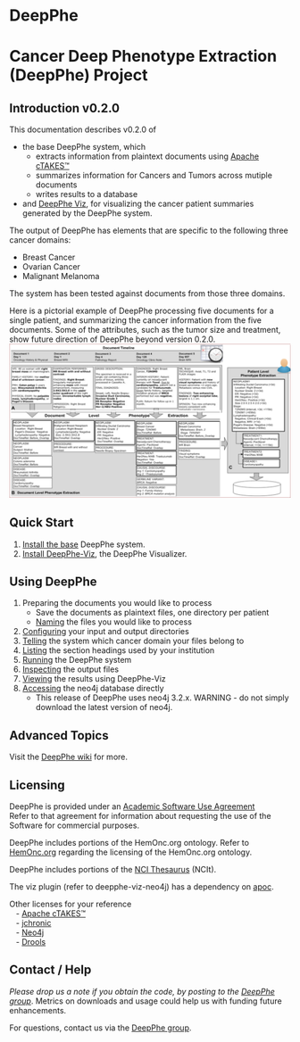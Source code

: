 DeepPhe
=======

# Cancer Deep Phenotype Extraction (DeepPhe) Project
## Introduction v0.2.0

This documentation describes v0.2.0 of
* the base DeepPhe system, which  
    - extracts information from plaintext documents using [Apache cTAKES&#8482;](ctakes.apache.org)   
    - summarizes information for Cancers and Tumors across mutiple documents  
    - writes results to a database   
* and [DeepPhe Viz](https://github.com/DeepPhe/DeepPhe-Viz), for visualizing the cancer patient summaries generated by the DeepPhe system.

The output of DeepPhe has elements that are specific to the following three cancer domains:
* Breast Cancer
* Ovarian Cancer
* Malignant Melanoma

The system has been tested against documents from those three domains.

Here is a pictorial example of DeepPhe processing five documents for a single patient, and summarizing the cancer information from the five documents. Some of the attributes, such as the tumor size and treatment, show future direction of DeepPhe beyond version 0.2.0.
![Summarizing Five Documents](images/wiki/DeepPhe.Summarization.png "Summarizing Five Documents")

## Quick Start
1. [Install the base](../../wiki/Quick-Start) DeepPhe system.
2. [Install DeepPhe-Viz](../../../DeepPhe-Viz/blob/master/README.md), the DeepPhe Visualizer.


## Using DeepPhe
1. Preparing the documents you would like to process
    - Save the documents as plaintext files, one directory per patient 
    - [Naming](../../wiki/Naming-Input-Files) the files you would like to process
2. [Configuring](../../wiki/Input-and-Output-Directories) your input and output directories
3. [Telling](../../wiki/Cancer-Domains) the system which cancer domain your files belong to
4. [Listing](../../wiki/Section-Headings) the section headings used by your institution
2. [Running](../../wiki/Quick-Start) the DeepPhe system
3. [Inspecting](../../wiki/DeepPhe-Output) the output files
4. [Viewing](../../../DeepPhe-Viz/blob/master/README.md) the results using DeepPhe-Viz
5. [Accessing](../../wiki/Quick-Start#output-data-in-neo4j) the neo4j database directly  
    - This release of DeepPhe uses neo4j 3.2.x. WARNING - do not simply download the latest version of neo4j.

## Advanced Topics
Visit the [DeepPhe wiki](../../wiki/Advanced-Topics) for more.

## Licensing
DeepPhe is provided under an [Academic Software Use Agreement](LICENSE)  
Refer to that agreement for information about requesting the use of the Software for commercial purposes.

DeepPhe includes portions of the HemOnc.org ontology. Refer to [HemOnc.org](https://hemonc.org/wiki/Ontology) regarding the licensing of the HemOnc.org ontology.

DeepPhe includes portions of the [NCI Thesaurus](https://ncit.nci.nih.gov/ncitbrowser/) (NCIt).

The viz plugin (refer to deepphe-viz-neo4j) has a dependency on [apoc](https://github.com/neo4j-contrib/neo4j-apoc-procedures/blob/3.2/LICENSE).

Other licenses for your reference  
    &nbsp;&nbsp; - [Apache cTAKES&#8482;](https://ctakes.apache.org/license.html)  
    &nbsp;&nbsp; - [jchronic](https://github.com/samtingleff/jchronic/blob/master/LICENSE)  
    &nbsp;&nbsp; - [Neo4j](https://neo4j.com/docs/license/)  
    &nbsp;&nbsp; - [Drools](https://www.drools.org/code/license.html)  

## Contact / Help
_Please drop us a note if you obtain the code, by posting to the [DeepPhe group]( https://groups.google.com/forum/#!forum/deepphe)_.  Metrics on downloads and usage could help us with funding future enhancements.

For questions, contact us via the [DeepPhe group]( https://groups.google.com/forum/#!forum/deepphe).
